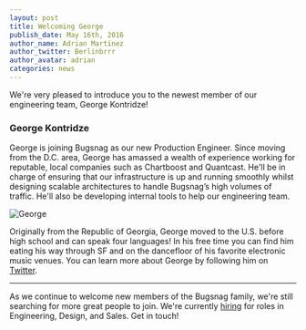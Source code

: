 ```yaml
---
layout: post
title: Welcoming George
publish_date: May 16th, 2016
author_name: Adrian Martinez
author_twitter: Berlinbrrr
author_avatar: adrian
categories: news
---
```


We're very pleased to introduce you to the newest member of our engineering team, George Kontridze!

### George Kontridze

George is joining Bugsnag as our new Production Engineer. Since moving from the D.C. area, George has amassed a wealth of experience working for reputable, local companies such as Chartboost and Quantcast. He'll be in charge of ensuring that our infrastructure is up and running smoothly whilst designing scalable architectures to handle Bugsnag’s high volumes of traffic. He'll also be developing internal tools to help our engineering team.   

![George](/img/posts/george-kontridze.jpg)

Originally from the Republic of Georgia, George moved to the U.S. before high school and can speak four languages! In his free time you can find him eating his way through SF and on the dancefloor of his favorite electronic music venues. You can learn more about George by following him on [Twitter](https://twitter.com/gkze).

---

As we continue to welcome new members of the Bugsnag family, we're still searching for more great people to join. We're currently [hiring](https://www.bugsnag.com/jobs/) for roles in Engineering, Design, and Sales. Get in touch!
